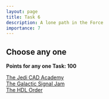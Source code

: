 ```yaml
---
layout: page
title: Task 6
description: A lone path in the Force
importance: 7
---
```


## Choose any one

**Points for any one Task: 100**

<a href="#" onclick="redirectToTask('task6_1')">The Jedi CAD Academy</a>  
<a href="#" onclick="redirectToTask('task6_2')">The Galactic Signal Jam</a>  
<a href="#" onclick="redirectToTask('task6_3')">The HDL Order</a>

<script>
function redirectToTask(taskId) {
  window.location.href = '/tasks/' + taskId;
}
</script>
